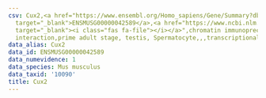 ```yaml
---
csv: Cux2,<a href="https://www.ensembl.org/Homo_sapiens/Gene/Summary?db=core;g=ENSMUSG00000042589"
  target="_blank">ENSMUSG00000042589</a>,<a href="https://www.ncbi.nlm.nih.gov/pubmed/25450459"
  target="_blank"><i class="fas fa-file"></i></a>",chromatin immunoprecipitation assay,direct
  interaction,prime adult stage, testis, Spermatocyte,,,transcriptional regulation,
data_alias: Cux2
data_id: ENSMUSG00000042589
data_numevidence: 1
data_species: Mus musculus
data_taxid: '10090'
title: Cux2
---
```

